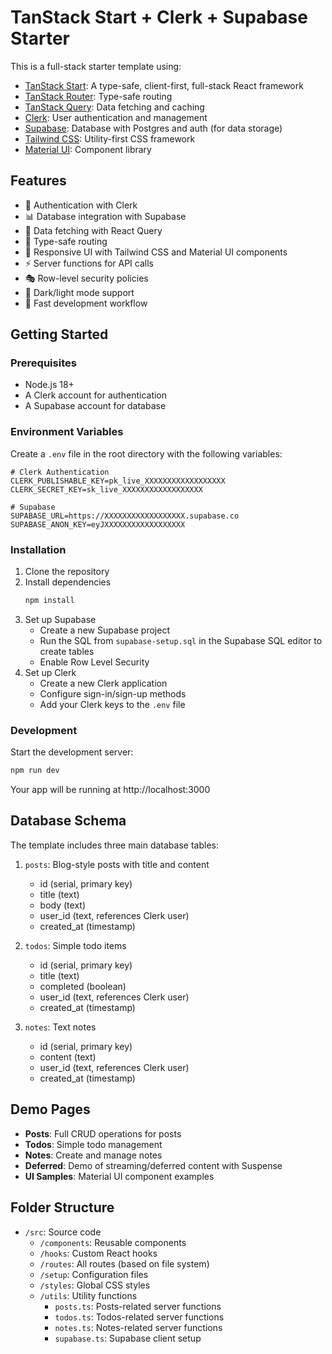 # TanStack Start + Clerk + Supabase Starter

This is a full-stack starter template using:

- [TanStack Start](https://tanstack.com/start): A type-safe, client-first, full-stack React framework
- [TanStack Router](https://tanstack.com/router): Type-safe routing
- [TanStack Query](https://tanstack.com/query): Data fetching and caching
- [Clerk](https://clerk.com): User authentication and management
- [Supabase](https://supabase.com): Database with Postgres and auth (for data storage)
- [Tailwind CSS](https://tailwindcss.com): Utility-first CSS framework
- [Material UI](https://mui.com): Component library

## Features

- 🔐 Authentication with Clerk
- 📊 Database integration with Supabase
- 🔄 Data fetching with React Query
- 🚦 Type-safe routing
- 📱 Responsive UI with Tailwind CSS and Material UI components
- ⚡ Server functions for API calls
- 🎭 Row-level security policies
- 🎨 Dark/light mode support
- 🚀 Fast development workflow

## Getting Started

### Prerequisites

- Node.js 18+
- A Clerk account for authentication
- A Supabase account for database

### Environment Variables

Create a `.env` file in the root directory with the following variables:

```
# Clerk Authentication
CLERK_PUBLISHABLE_KEY=pk_live_XXXXXXXXXXXXXXXXXX
CLERK_SECRET_KEY=sk_live_XXXXXXXXXXXXXXXXXX

# Supabase
SUPABASE_URL=https://XXXXXXXXXXXXXXXXXX.supabase.co
SUPABASE_ANON_KEY=eyJXXXXXXXXXXXXXXXXXX
```

### Installation

1. Clone the repository
2. Install dependencies
   ```bash
   npm install
   ```
3. Set up Supabase
   - Create a new Supabase project
   - Run the SQL from `supabase-setup.sql` in the Supabase SQL editor to create tables
   - Enable Row Level Security
4. Set up Clerk
   - Create a new Clerk application
   - Configure sign-in/sign-up methods
   - Add your Clerk keys to the `.env` file

### Development

Start the development server:

```bash
npm run dev
```

Your app will be running at http://localhost:3000

## Database Schema

The template includes three main database tables:

1. `posts`: Blog-style posts with title and content
   - id (serial, primary key)
   - title (text)
   - body (text)
   - user_id (text, references Clerk user)
   - created_at (timestamp)

2. `todos`: Simple todo items
   - id (serial, primary key)
   - title (text)
   - completed (boolean)
   - user_id (text, references Clerk user)
   - created_at (timestamp)

3. `notes`: Text notes
   - id (serial, primary key)
   - content (text)
   - user_id (text, references Clerk user)
   - created_at (timestamp)

## Demo Pages

- **Posts**: Full CRUD operations for posts
- **Todos**: Simple todo management
- **Notes**: Create and manage notes
- **Deferred**: Demo of streaming/deferred content with Suspense
- **UI Samples**: Material UI component examples

## Folder Structure

- `/src`: Source code
  - `/components`: Reusable components
  - `/hooks`: Custom React hooks
  - `/routes`: All routes (based on file system)
  - `/setup`: Configuration files
  - `/styles`: Global CSS styles
  - `/utils`: Utility functions
    - `posts.ts`: Posts-related server functions
    - `todos.ts`: Todos-related server functions
    - `notes.ts`: Notes-related server functions
    - `supabase.ts`: Supabase client setup